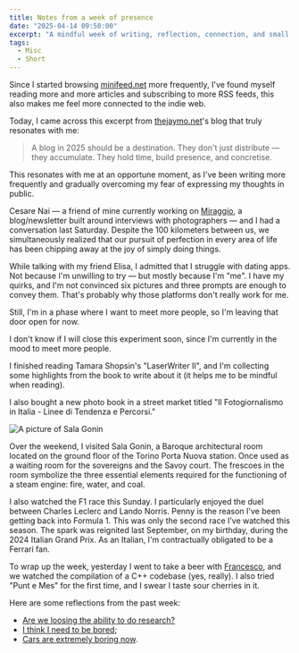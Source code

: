 ```yaml
---
title: Notes from a week of presence
date: "2025-04-14 09:50:00"
excerpt: "A mindful week of writing, reflection, connection, and small discoveries."
tags:
  - Misc
  - Short
---
```


Since I started browsing [minifeed.net](https://minifeed.net) more frequently,
I've found myself reading more and more articles and subscribing to more RSS
feeds, this also makes me feel more connected to the indie web.

Today, I came across this excerpt from
[thejaymo.net](https://thejaymo.net/2025/04/10/marking-the-occasion-100425/)'s
blog that truly resonates with me:

> A blog in 2025 should be a destination. They don't just distribute — they
> accumulate. They hold time, build presence, and concretise.

This resonates with me at an opportune moment, as I've been writing more
frequently and gradually overcoming my fear of expressing my thoughts in
public.

Cesare Nai — a friend of mine currently working on
[Miraggio](https://miraggiomag.substack.com), a blog/newsletter
built around interviews with photographers — and I had a conversation last
Saturday. Despite the 100 kilometers between us, we simultaneously realized
that our pursuit of perfection in every area of life has been chipping away at
the joy of simply doing things.

While talking with my friend Elisa, I admitted that I struggle with dating
apps. Not because I'm unwilling to try — but mostly because I'm "me". I have my
quirks, and I'm not convinced six pictures and three prompts are enough to
convey them. That's probably why those platforms don't really work for me.

Still, I'm in a phase where I want to meet more people, so I'm leaving that
door open for now.

I don't know if I will close this experiment soon, since I'm currently in the
mood to meet more people.

I finished reading Tamara Shopsin's "LaserWriter II", and I'm collecting some
highlights from the book to write about it (it helps me to be mindful when
reading).

I also bought a new photo book in a street market titled "Il Fotogiornalismo in
Italia - Linee di Tendenza e Percorsi."

![A picture of Sala Gonin](/posts/2025-04-14-updates-from-last-week/gonin.jpeg)

Over the weekend, I visited Sala Gonin, a Baroque architectural room located
on the ground floor of the Torino Porta Nuova station. Once used as a waiting
room for the sovereigns and the Savoy court. The frescoes in the room symbolize
the three essential elements required for the functioning of a steam engine:
fire, water, and coal.

I also watched the F1 race this Sunday. I particularly enjoyed the duel between
Charles Leclerc and Lando Norris. Penny is the reason I've been getting back
into Formula 1. This was only the second race I’ve watched this season. The
spark was reignited last September, on my birthday, during the 2024 Italian
Grand Prix. As an Italian, I'm contractually obligated to be a Ferrari fan.

To wrap up the week, yesterday I went to take a beer with
[Francesco](https://nomnp.com), and we watched the compilation of a C++
codebase (yes, really). I also tried "Punt e Mes" for the first time, and I
swear I taste sour cherries in it.

Here are some reflections from the past week:
- [Are we loosing the ability to do research?](/blog/2025-04-09-llms)
- [I think I need to be bored](/blog/2025-04-10-wantboredom);
- [Cars are extremely boring now](/blog/2025-04-11-carlostsoul).
